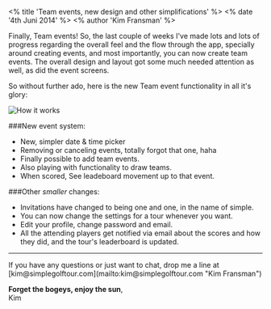 <% title 'Team events, new design and other simplifications' %>
<% date '4th Juni 2014' %>
<% author 'Kim Fransman' %>

Finally, Team events!
So, the last couple of weeks I've made lots and lots of progress regarding the overall feel and the flow through the app, specially around creating events, and most importantly, you can now create team events.
The overall design and layout got some much needed attention as well, as did the event screens.

So without further ado, here is the new Team event functionality in all it's glory:

<img alt="How it works" src="https://s3-eu-west-1.amazonaws.com/kimfransman/new_event_creation_flow.gif" />

###New event system:
<ul>
  <li>New, simpler date & time picker</li>
  <li>Removing or canceling events, totally forgot that one, haha</li>
  <li>Finally possible to add team events.</li>
  <li>Also playing with functionality to draw teams.</li>
  <li>When scored, See leadeboard movement up to that event.</li>
</ul>

###Other <em>smaller</em> changes:
<ul>
  <li>Invitations have changed to being one and one, in the name of simple.</li>
  <li>You can now change the settings for a tour whenever you want.</li>
  <li>Edit your profile, change password and email.</li>
  <li>All the attending players get notified via email about the scores and how they did, and the tour's leaderboard is updated.</li>
</ul>

<hr />
If you have any questions or just want to chat, drop me a line at [kim@simplegolftour.com](mailto:kim@simplegolftour.com "Kim Fransman")

**Forget the bogeys, enjoy the sun**,<br />Kim
